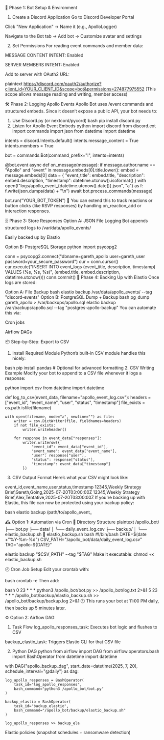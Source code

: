 🧠 Phase 1: Bot Setup & Environment
1. Create a Discord Application
Go to Discord Developer Portal

Click "New Application" → Name it (e.g., ApolloLogger)

Navigate to the Bot tab → Add bot → Customize avatar and settings

2. Set Permissions
For reading event commands and member data:

MESSAGE CONTENT INTENT: Enabled

SERVER MEMBERS INTENT: Enabled

Add to server with OAuth2 URL:

plaintext
https://discord.com/oauth2/authorize?client_id=YOUR_CLIENT_ID&scope=bot&permissions=274877975552
(This scope allows message reading and writing, member access)

🛠️ Phase 2: Logging Apollo Events
Apollo Bot uses /event commands and structured embeds. Since it doesn’t expose a public API, your bot needs to:

1. Use Discord.py (or nextcord/pycord)
bash
pip install discord.py
2. Listen for Apollo Event Embeds
python
import discord
from discord.ext import commands
import json
from datetime import datetime

intents = discord.Intents.default()
intents.message_content = True
intents.members = True

bot = commands.Bot(command_prefix="!", intents=intents)

@bot.event
async def on_message(message):
    if message.author.name == "Apollo" and "event" in message.embeds[0].title.lower():
        embed = message.embeds[0]
        data = {
            "event_title": embed.title,
            "description": embed.description,
            "timestamp": datetime.utcnow().isoformat()
        }
        with open(f"logs/apollo_event_{datetime.utcnow().date()}.json", "a") as f:
            f.write(json.dumps(data) + "\n")
    await bot.process_commands(message)

bot.run("YOUR_BOT_TOKEN")
🔁 You can extend this to track reactions or button clicks (like RSVP responses) by handling on_reaction_add or interaction responses.

🗄️ Phase 3: Store Responses
Option A: JSON File Logging
Bot appends structured logs to /var/data/apollo_events/

Easily backed up by Elastio

Option B: PostgreSQL Storage
python
import psycopg2

conn = psycopg2.connect("dbname=gareth_apollo user=gareth_user password=your_secure_password")
cur = conn.cursor()
cur.execute("INSERT INTO event_logs (event_title, description, timestamp) VALUES (%s, %s, %s)",
            (embed.title, embed.description, datetime.utcnow()))
conn.commit()
🔐 Phase 4: Backing Up with Elastio
Once logs are stored:

Option A: File Backup
bash
elastio backup /var/data/apollo_events/ --tag "discord-events"
Option B: PostgreSQL Dump + Backup
bash
pg_dump gareth_apollo > /var/backups/apollo.sql
elastio backup /var/backups/apollo.sql --tag "postgres-apollo-backup"
You can automate this via:

Cron jobs

Airflow DAGs

📦 Step-by-Step: Export to CSV
1. Install Required Module
Python’s built-in CSV module handles this nicely:

bash
pip install pandas  # Optional for advanced formatting
2. CSV Writing Example
Modify your bot to append to a CSV file whenever it logs a response:

python
import csv
from datetime import datetime

def log_to_csv(event_data, filename="apollo_event_log.csv"):
    headers = ["event_id", "event_name", "user", "status", "timestamp"]
    file_exists = os.path.isfile(filename)

    with open(filename, mode="a", newline="") as file:
        writer = csv.DictWriter(file, fieldnames=headers)
        if not file_exists:
            writer.writeheader()

        for response in event_data["responses"]:
            writer.writerow({
                "event_id": event_data["event_id"],
                "event_name": event_data["event_name"],
                "user": response["user"],
                "status": response["status"],
                "timestamp": event_data["timestamp"]
            })
3. CSV Output Format
Here’s what your CSV might look like:

event_id,event_name,user,status,timestamp
12345,Weekly Strategy Brief,Gareth,Going,2025-07-20T03:00:00Z
12345,Weekly Strategy Brief,Alex,Tentative,2025-07-20T03:00:00Z
If you're backing up with Elastio, this file can now be protected using your backup policy:

bash
elastio backup /path/to/apollo_event_

🕰️ Option 1: Automation via Cron
📁 Directory Structure
plaintext
/apollo_bot/
  ├── bot.py
  ├── data/
  │   └── daily_event_log.csv
  ├── backup/
  │   └── elastio_backup.sh
🧾 elastio_backup.sh
bash
#!/bin/bash
DATE=$(date +"%Y-%m-%d")
CSV_PATH="/apollo_bot/data/daily_event_log.csv"
TAG="apollo-${DATE}"

elastio backup "$CSV_PATH" --tag "$TAG"
Make it executable: chmod +x elastio_backup.sh

🕗 Cron Job Setup
Edit your crontab with:

bash
crontab -e
Then add:

bash
0 23 * * * python3 /apollo_bot/bot.py >> /apollo_bot/log.txt 2>&1
5 23 * * * /apollo_bot/backup/elastio_backup.sh >> /apollo_bot/backup/backup.log 2>&1
🕐 This runs your bot at 11:00 PM daily, then backs up 5 minutes later.

⚙️ Option 2: Airflow DAG
1. Task Flow
log_apollo_responses_task: Executes bot logic and flushes to CSV

backup_elastio_task: Triggers Elastio CLI for that CSV file

2. Python DAG
python
from airflow import DAG
from airflow.operators.bash import BashOperator
from datetime import datetime

with DAG("apollo_backup_dag", start_date=datetime(2025, 7, 20), schedule_interval="@daily") as dag:

    log_apollo_responses = BashOperator(
        task_id="log_apollo_responses",
        bash_command="python3 /apollo_bot/bot.py"
    )

    backup_elastio = BashOperator(
        task_id="backup_elastio",
        bash_command="/apollo_bot/backup/elastio_backup.sh"
    )

    log_apollo_responses >> backup_ela

    

Elastio policies (snapshot schedules + ransomware detection)
